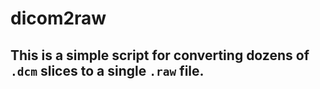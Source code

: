 # dicom2raw
This is a simple script for converting dozens of `.dcm` slices to a single `.raw` file.
---

